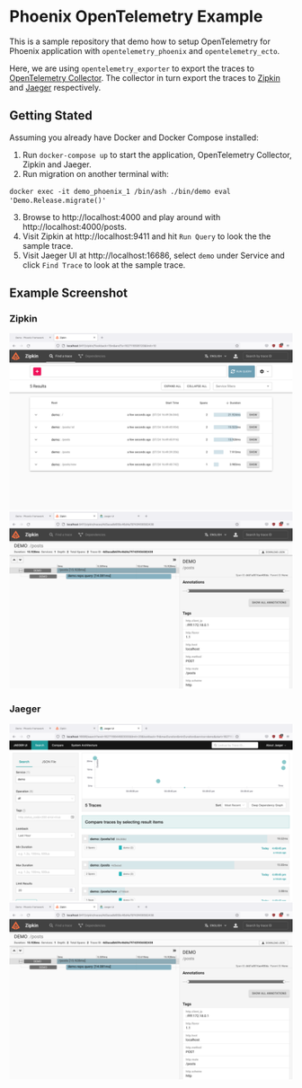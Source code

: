 # Phoenix OpenTelemetry Example

This is a sample repository that demo how to setup OpenTelemetry for Phoenix application
with `opentelemetry_phoenix` and `opentelemetry_ecto`.

Here, we are using `opentelemetry_exporter` to export the traces to [
OpenTelemetry Collector][0]. The collector in turn export the traces to [Zipkin][1] and [
Jaeger][2] respectively.

## Getting Stated

Assuming you already have Docker and Docker Compose installed:

1. Run `docker-compose up` to start the application, OpenTelemetry Collector,
   Zipkin and Jaeger.
2. Run migration on another terminal with:
  ```
  docker exec -it demo_phoenix_1 /bin/ash ./bin/demo eval 'Demo.Release.migrate()'
  ```
3. Browse to http://localhost:4000 and play around with
   http://localhost:4000/posts.
4. Visit Zipkin at http://localhost:9411 and hit `Run Query` to look the the sample trace.
5. Visit Jaeger UI at http://localhost:16686, select `demo` under Service  and click `Find Trace` to
look at the sample trace.

## Example Screenshot

### Zipkin

![Zipkin Index](./images/zipkin_index.png)
![Zipkin Traces](./images/zipkin_traces.png)

### Jaeger

![Jaeger Index](./images/jaeger_index.png)
![Jaeger Traces](./images/zipkin_traces.png)


[0]: https://github.com/open-telemetry/opentelemetry-collector/
[1]: https://zipkin.io/
[2]: https://www.jaegertracing.io/

